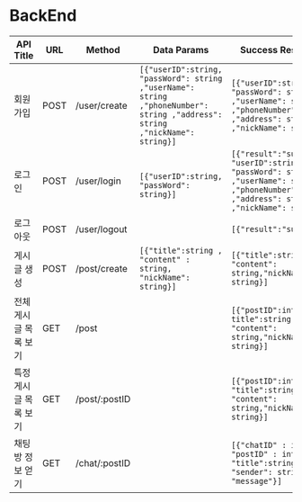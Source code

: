 # BackEnd


|API Title|URL|Method|Data Params|Success Response|Error Response|
|------|---|---|---|---|---|
|회원가입|POST|/user/create|```[{"userID":string, "passWord": string ,"userName": string ,"phoneNumber": string ,"address": string ,"nickName": string}] ```|``` [{"userID":string, "passWord": string ,"userName": string ,"phoneNumber": string ,"address": string ,"nickName": string}] ```|```[{"result":"fail"}] ```|
|로그인|POST|/user/login|``` [{"userID":string, "passWord": string}]```|```[{"result":"success", "userID":string, "passWord": string ,"userName": string ,"phoneNumber": string ,"address": string ,"nickName": string}] ```|``` [{"result":"fail"}] ```|
|로그아웃|POST|/user/logout||```[{"result":"success"}] ```||
|게시글 생성|POST|/post/create|```[{"title":string , "content" : string, "nickName": string}] ```|``` [{"title":string, "content": string,"nickName": string}] ```|``` [{"result":"fail"}] ```|
|전체 게시글 목록 보기|GET|/post||``` [{"postID":int", title":string, "content": string,"nickName": string}] ```|```[{"result":"fail"}] ```|
|특정 게시글 목록 보기|GET|/post/:postID||```[{"postID":int, "title":string, "content": string,"nickName": string}] ```|```[{"result":"fail"}] ```|
|채팅방 정보 얻기|GET|/chat/:postID||```[{"chatID" : int, "postID" : int, "title":string, "sender": string, "message"}] ```|```[{"result":"fail"}] ```|

